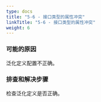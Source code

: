 ```yaml
---
type: docs
title: "5-6 - 接口类型的属性冲突"
linkTitle: "5-6 - 接口类型的属性冲突"
weight: 6
---
```


### 可能的原因

泛化定义配置不正确。

### 排查和解决步骤

检查泛化定义是否正确。

